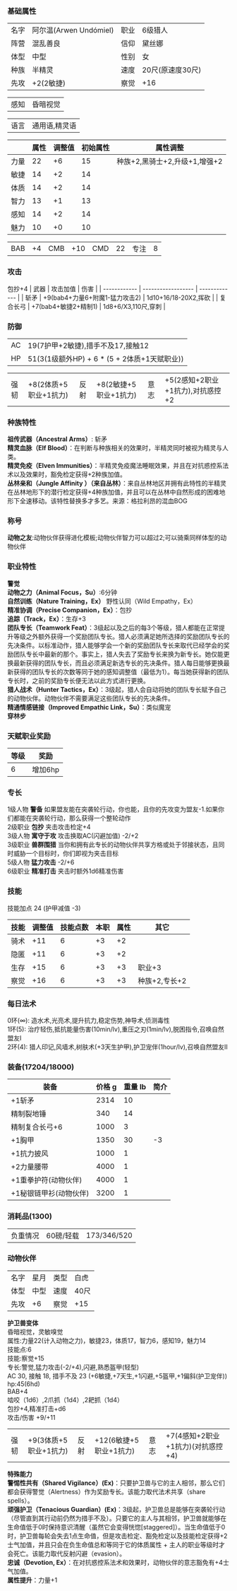 ### 基础属性

<table>
  <tr>
      <td>名字</td>
      <td>阿尔温(Arwen Undómiel)</td>
      <td>职业</td>
      <td>6级猎人</td>
  </tr>
  <tr>
      <td>阵营</td>
      <td>混乱善良</td>
      <td>信仰</td>
      <td>黛丝娜</td>
  </tr>
  <tr>
      <td>体型</td>
      <td>中型</td>
      <td>性别</td>
      <td>女</td>
  </tr>
  <tr>
      <td>种族</td>
      <td>半精灵</td>
      <td>速度</td>
      <td>20尺(原速度30尺)</td>
  </tr>
  <tr>
      <td>先攻</td>
      <td>+2(2敏捷)</td>
      <td>察觉</td>
      <td>+16</td>
  </tr>
</table>
<table>
  <tr>
      <td>感知</td>
      <td>昏暗视觉</td>
  </tr>
</table>
<table>
    <tr>
        <td>语言</td>
        <td>通用语,精灵语</td>
    </tr>
</table>

|      | 属性 | 调整值 | 初始属性 | 属性调整 |
| ---- | ---- | ------ | -------- | -------- |
| 力量 | 22   | +6     | 15       |种族+2,黑骑士+2,升级+1,增强+2|
| 敏捷 | 14   | +2     | 14       |      |
| 体质 | 14   | +2     | 14       |      |
| 智力 | 13   | +1     | 13       |      |
| 感知 | 14   | +2     | 14       |      |
| 魅力 | 10   | +0     | 10       |      |

<table>
    <tr>
        <td>BAB</td>
        <td>+4</td>
	    <td>CMB</td>
        <td>+10</td>
		<td>CMD</td>
        <td>22</td>
        <td>专注</td>
        <td>8</td>
    </tr>
</table>

### 攻击
包抄+4
| 武器         	| 攻击加值              				| 伤害             		|
| ------------ 	| ------------------    				| -------------    		|
| 斩矛         	| +9(bab4+力量6+附魔1-猛力攻击2)		| 1d10+16/18-20X2,挥砍	|
| 复合长弓		| +7(bab4+敏捷2+精制1)  				| 1d8+6/X3,110尺,穿刺	|

### 防御

<table>
    <tr>
        <td>AC</td>
        <td>19(7护甲+2敏捷),措手不及17,接触12</td>
    </tr>
    <tr>
        <td>HP</td>
        <td>51(3(1级额外HP) + 6 * (5 + 2体质+1天赋职业))</td>
    </tr>
</table>
<table>
    <tr>
        <td>强韧</td>
        <td>+8(2体质+5职业+1抗力)</td>
	    <td>反射</td>
        <td>+8(2敏捷+5职业+1抗力)</td>
	    <td>意志</td>
        <td>+5(2感知+2职业+1抗力),对抗惑控+2</td>
    </tr>
</table>

### 种族特性

**祖传武器（Ancestral Arms）**: 斩矛  
**精灵血脉（Elf Blood）**：在判断与种族相关的效果时，半精灵同时被视为精灵与人类。  
**精灵免疫（Elven Immunities）**：半精灵免疫魔法睡眠效果，并且在对抗惑控系法术以及效果时，豁免检定获得+2种族加值。  
**丛林亲和（Jungle Affinity ）（来自丛林）**：来自丛林地区并拥有此特性的半精灵在丛林地形下的潜行检定获得+4种族加值，并且可以在丛林中自然形成的困难地形下全速移动。该特性替换多才多艺。来源：格拉利昂的混血BOG  
  
### 称号
  
**动物之友**:动物伙伴获得进化模板;动物伙伴智力可以超过2;可以骑乘同样体型的动物伙伴  
  
### 职业特性
  
**警觉**  
**动物之力（Animal Focus，Su）**:6分钟  
**自然训练（Nature Training，Ex）**
野性认同（Wild Empathy，Ex）  
**精准协调（Precise Companion，Ex）**：包抄  
**追踪（Track，Ex）**：生存+3  
**团队专长（Teamwork Feat）**：3级起以及之后的每3个等级，猎人都能在正常提升等级之外额外获得一个奖励团队专长。猎人必须满足她所选择的奖励团队专长的先决条件。以标准动作，猎人能够学会一个新的奖励团队专长来取代已经学会的奖励团队专长中最新的那个。事实上，猎人失去了奖励专长来换为新专长。她仅能更换最新获得的团队专长，而且必须满足新选专长的先决条件。猎人每日能够更换最新获得的团队专长的次数等同于她的感知调整值（最低为1）。每当她获得新的团队专长时，之前的奖励专长便无法以此方式进行更换。  
**猎人战术（Hunter Tactics，Ex）**：3级起，猎人会自动将她的团队专长赋予自己的动物伙伴。动物伙伴不需要满足这些团队专长的先决条件。  
**精通情感链接（Improved Empathic Link，Su）**：类似魔宠  
**穿林步**  
  
### 天赋职业奖励
| 等级| 奖励    |
| --- | ------- |
| 6   | 增加6hp |

### 专长

1级人物 **警备** 如果盟友能在突袭轮行动，你也能，且你的先攻变为盟友-1.如果你们都能在突袭轮行动，那么获得一个整轮动作  
2级职业 **包抄** 夹击攻击检定+4  
3级人物 **寓守于攻** 攻击换取AC(闪避加值) -2/+2  
3级职业 **兽群围猎** 当你和拥有此专长的动物伙伴共享方格或处于邻接状态，且同时威胁一个目标时，你们即视为夹击目标  
5级人物 **猛力攻击** -2/+6  
6级职业 **精准打击** 夹击时额外1d6精准伤害  

### 技能

技能加点 24 (护甲减值 -3)

| 技能       | 调整值 | 技能点数 | 本职 | 属性 | 其它     		|
| ---------- | ------ | -------- | ---- | ---- | -------- 		|
| 骑术       | +11    | 6        | +3   | +2   |          		|
| 隐匿       | +11	  | 6        | +3   | +2   |      			|
| 生存       | +15    | 6        | +3   | +3   | 职业+3   		|
| 察觉       | +16    | 6        | +3   | +3   | 种族+2,专长+2  |

### 每日法术
0环(∞): 造水术,光亮术,提升抗力,稳定伤势,神导术,侦测毒性  
1环(5): 治疗轻伤,抵抗能量伤害(10min/lv),重压之刃(1min/lv),脱困指令,召唤自然盟友I  
2环(4): 猎人印记,风墙术,树肤术(+3天生护甲),护卫宠伴(1hour/lv),召唤自然盟友II  
  
### 装备(17204/18000)

| 装备          		| 价格 g | 重量 lb | 简介 |
| ------------  		| ------ | ------- | ---- |
| +1斩矛        		| 2314   | 10      |      |
| 精制裂地锤    		| 340    | 14      |      |
| 精制复合长弓+6		| 1000   | 3       |	  |
| +1胸甲	    		| 1350   | 30      | -3	  |
| +1抗力披风			| 1000   | 1       |  	  |
| +2力量腰带			| 4000   | 1       |  	  |
| +1重拳护符(动物伙伴)	| 4000   | 1       |  	  |
| +1秘银链甲衫(动物伙伴)| 3200   | 1       |  	  |

### 消耗品(1300)

<table>
    <tr>
        <td>负重情况</td>
        <td>60磅/轻载</td>
        <td>173/346/520</td>
    </tr>
</table>

### 动物伙伴

<table>
  <tr>
      <td>名字</td>
      <td>星月</td>
      <td>类型</td>
      <td>白虎</td>
  </tr>
  <tr>
      <td>体型</td>
      <td>中型</td>
      <td>速度</td>
      <td>40尺</td>
  </tr>
  <tr>
      <td>先攻</td>
      <td>+6</td>
      <td>察觉</td>
      <td>+15</td>
  </tr>
</table>

**护卫兽变体**  
昏暗视觉，灵敏嗅觉  
属性:力量22(计入动物之力)，敏捷23，体质17，智力6，感知19，魅力14  
技能点:6  
技能:察觉+15  
专长:警觉,猛力攻击(-2/+4),闪避,熟悉盔甲(轻型)  
AC 30, 接触 18, 措手不及 23 (+6敏捷,+7天生,+1闪避,+5盔甲,+1偏斜(护卫宠伴))  
hp:45(6hd)  
BAB+4  
啮咬（1d6）,2爪抓（1d4）,2耙抓（1d4）  
包抄+4,精准打击+d6  
攻击/伤害 +9/+11  
<table>
    <tr>
        <td>强韧</td>
        <td>+9(3体质+5职业+1抗力)</td>
        <td>反射</td>
        <td>+12(6敏捷+5职业+1抗力)</td>
        <td>意志</td>
        <td>+7(4感知+2职业+1抗力)(对抗惑控+4)</td>
    </tr>
</table>

**特殊能力**  
**警惕性共有（Shared Vigilance）(Ex)**：只要护卫兽与它的主人相邻，那么它们都会获得警觉（Alertness）作为奖励专长。该能力取代法术共享（share spells）。  
**顽强护卫（Tenacious Guardian）(Ex)**：3级起，护卫兽总是能够在突袭轮行动（尽管直到其行动前仍然为措手不及）。只要它的主人与其相邻，护卫兽就能够在生命值低于0时保持意识清醒（虽然它会变得恍惚[staggered]）。当生命值低于0时，护卫兽每轮会失去1点生命值，但是攻击检定、豁免检定以及技能检定获得+2士气加值，并且只会在负生命值总和等同于它的体质属性 + 主人的职业等级时才会死亡。该能力取代反射闪避（evasion）。  
**忠诚（Devotion, Ex）**：在对抗惑控系法术和效果时，动物伙伴的意志豁免有+4士气加值。  
**属性提升**：力量+1  
